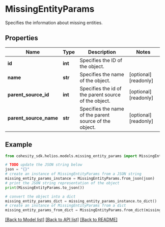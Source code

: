 # MissingEntityParams

Specifies the information about missing entities.

## Properties

Name | Type | Description | Notes
------------ | ------------- | ------------- | -------------
**id** | **int** | Specifies the ID of the object. | 
**name** | **str** | Specifies the name of the object. | [optional] [readonly] 
**parent_source_id** | **int** | Specifies the id of the parent source of the object. | [optional] [readonly] 
**parent_source_name** | **str** | Specifies the name of the parent source of the object. | [optional] [readonly] 

## Example

```python
from cohesity_sdk.helios.models.missing_entity_params import MissingEntityParams

# TODO update the JSON string below
json = "{}"
# create an instance of MissingEntityParams from a JSON string
missing_entity_params_instance = MissingEntityParams.from_json(json)
# print the JSON string representation of the object
print(MissingEntityParams.to_json())

# convert the object into a dict
missing_entity_params_dict = missing_entity_params_instance.to_dict()
# create an instance of MissingEntityParams from a dict
missing_entity_params_from_dict = MissingEntityParams.from_dict(missing_entity_params_dict)
```
[[Back to Model list]](../README.md#documentation-for-models) [[Back to API list]](../README.md#documentation-for-api-endpoints) [[Back to README]](../README.md)


